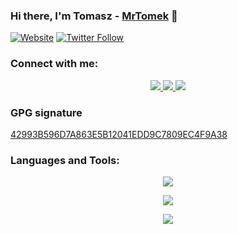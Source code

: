 ### Hi there, I'm Tomasz - [MrTomek](https://osikowski.pl) 👋

[![Website](https://img.shields.io/website?label=Osikowski.pl&style=for-the-badge&url=https%3A%2F%2Fosikowski.pl)](https://osikowski.pl)
[![Twitter Follow](https://img.shields.io/twitter/follow/MrTomek_?color=1DA1F2&logo=twitter&style=for-the-badge)](https://twitter.com/intent/follow?original_referer=https%3A%2F%2Fgithub.com%2FMrTomek&screen_name=MrTomek_)

### Connect with me:

<p align="center">
  <a href="https://gitlab.com/MrTomek">
    <img src="https://skillicons.dev/icons?i=gitlab" />
  </a>
  <a href="https://twitter.com/MrTomek_">
    <img src="https://skillicons.dev/icons?i=twitter" />
  </a>
  <a href="https://linkedin.com/in/tosikowski">
    <img src="https://skillicons.dev/icons?i=linkedin" />
  </a>
</p>
  
  
### GPG signature
  
[42993B596D7A863E5B12041EDD9C7809EC4F9A38](https://keys.openpgp.org/search?q=42993B596D7A863E5B12041EDD9C7809EC4F9A38)

### Languages and Tools:

<p align="center">
  <a href="https://skillicons.dev">
    <img src="https://skillicons.dev/icons?i=html,css,js,sass,git,gitlab,php,laravel,vue,nuxtjs,regex" />
  </a>
</p>
<p align="center">
  <a href="https://skillicons.dev">
    <img src="https://skillicons.dev/icons?i=cloudflare,linux,docker,nginx,md" />
  </a>
</p>
<p align="center">
  <a href="https://skillicons.dev">
    <img src="https://skillicons.dev/icons?i=arduino,raspberrypi" />
  </a>
</p>
